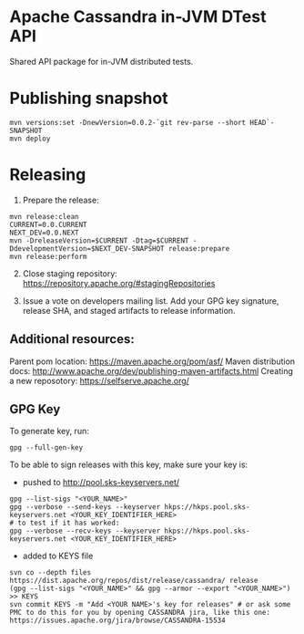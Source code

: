 # Apache Cassandra in-JVM DTest API

Shared API package for in-JVM distributed tests.

# Publishing snapshot

```
mvn versions:set -DnewVersion=0.0.2-`git rev-parse --short HEAD`-SNAPSHOT
mvn deploy
```

# Releasing

1. Prepare the release:

```
mvn release:clean
CURRENT=0.0.CURRENT
NEXT_DEV=0.0.NEXT
mvn -DreleaseVersion=$CURRENT -Dtag=$CURRENT -DdevelopmentVersion=$NEXT_DEV-SNAPSHOT release:prepare
mvn release:perform
```

2. Close staging repository: https://repository.apache.org/#stagingRepositories

3. Issue a vote on developers mailing list. Add your GPG key signature, release SHA, and staged artifacts to release information.

## Additional resources:

Parent pom location: https://maven.apache.org/pom/asf/
Maven distribution docs: http://www.apache.org/dev/publishing-maven-artifacts.html
Creating a new reposotory: https://selfserve.apache.org/

## GPG Key

To generate key, run:

```
gpg --full-gen-key
```

To be able to sign releases with this key, make sure your key is:

  * pushed to http://pool.sks-keyservers.net/

```
gpg --list-sigs "<YOUR_NAME>"
gpg --verbose --send-keys --keyserver hkps://hkps.pool.sks-keyservers.net <YOUR_KEY_IDENTIFIER_HERE>
# to test if it has worked:
gpg --verbose --recv-keys --keyserver hkps://hkps.pool.sks-keyservers.net <YOUR_KEY_IDENTIFIER_HERE>
```

  * added to KEYS file

```
svn co --depth files https://dist.apache.org/repos/dist/release/cassandra/ release
(gpg --list-sigs "<YOUR_NAME>" && gpg --armor --export "<YOUR_NAME>") >> KEYS
svn commit KEYS -m "Add <YOUR NAME>'s key for releases" # or ask some PMC to do this for you by opening CASSANDRA jira, like this one: https://issues.apache.org/jira/browse/CASSANDRA-15534
```